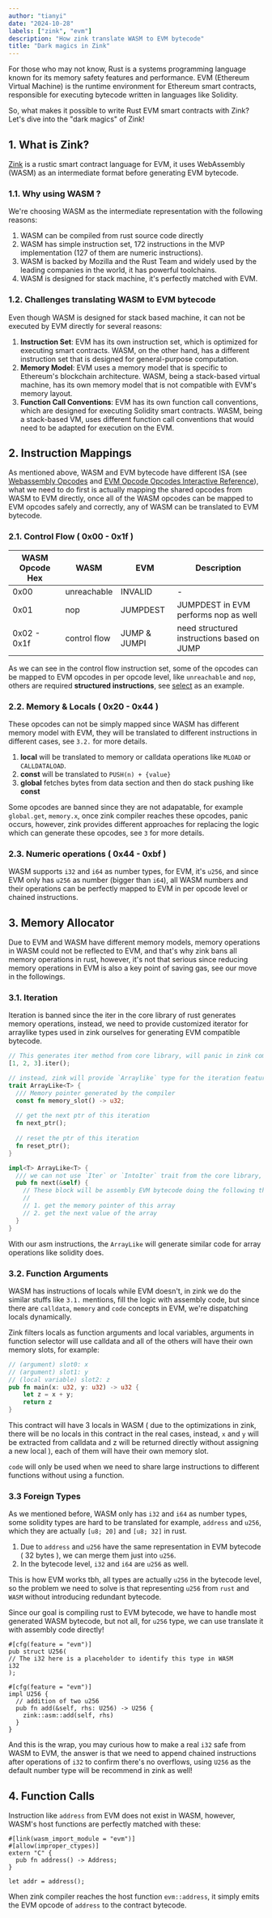 ```yaml
---
author: "tianyi"
date: "2024-10-28"
labels: ["zink", "evm"]
description: "How zink translate WASM to EVM bytecode"
title: "Dark magics in Zink"
---
```


For those who may not know, Rust is a systems programming language known for its memory safety features and performance.
EVM (Ethereum Virtual Machine) is the runtime environment for Ethereum smart contracts, responsible for executing bytecode
written in languages like Solidity.

So, what makes it possible to write Rust EVM smart contracts with Zink? Let's dive into the "dark magics" of Zink!

## 1. What is Zink?

[Zink](https://github.com/zink-lang/zink) is a rustic smart contract language for EVM, it uses WebAssembly (WASM) as an
intermediate format before generating EVM bytecode.

### 1.1. Why using WASM ?

We're choosing WASM as the intermediate representation with the following reasons:

1. WASM can be compiled from rust source code directly
2. WASM has simple instruction set, 172 instructions in the MVP implementation (127 of them are numeric instructions).
3. WASM is backed by Mozilla and the Rust Team and widely used by the leading companies in the world, it has powerful toolchains.
4. WASM is designed for stack machine, it's perfectly matched with EVM.

### 1.2. Challenges translating WASM to EVM bytecode

Even though WASM is designed for stack based machine, it can not be executed by EVM directly for several reasons:

1. **Instruction Set**: EVM has its own instruction set, which is optimized for executing smart contracts. WASM, on the other
hand, has a different instruction set that is designed for general-purpose computation.
2. **Memory Model**: EVM uses a memory model that is specific to Ethereum's blockchain architecture. WASM, being a stack-based 
virtual machine, has its own memory model that is not compatible with EVM's memory layout.
3. **Function Call Conventions**: EVM has its own function call conventions, which are designed for executing Solidity smart 
contracts. WASM, being a stack-based VM, uses different function call conventions that would need to be adapted for execution 
on the EVM.

## 2. Instruction Mappings

As mentioned above, WASM and EVM bytecode have different ISA (see [Webassembly Opcodes][wasm-set] and
[EVM Opcode Opcodes Interactive Reference][evm-set]), what we need to do first is actually mapping the 
shared opcodes from WASM to EVM directly, once all of the WASM opcodes can be mapped to EVM opcodes safely
and correctly, any of WASM can be translated to EVM bytecode.

### 2.1. Control Flow ( 0x00 - 0x1f )

| WASM Opcode Hex | WASM         | EVM          | Description                                |
|-----------------|--------------|--------------|--------------------------------------------|
| 0x00            | unreachable  | INVALID      | -                                          |
| 0x01            | nop          | JUMPDEST     | JUMPDEST in EVM performs nop as well       |
| 0x02 - 0x1f     | control flow | JUMP & JUMPI | need structured instructions based on JUMP |

As we can see in the control flow instruction set, some of the opcodes can be mapped to EVM opcodes in per opcode level, like
`unreachable` and `nop`, others are required **structured instructions**, see [select][select] as an example.

### 2.2. Memory & Locals ( 0x20 - 0x44 )

These opcodes can not be simply mapped since WASM has different memory model with EVM, they will be translated to different
instructions in different cases, see `3.2.` for more details.

1. **local** will be translated to memory or calldata operations like `MLOAD` or `CALLDATALOAD`.
2. **const** will be translated to `PUSH(n) + {value}`
3. **global** fetches bytes from data section and then do stack pushing like **const**

Some opcodes are banned since they are not adapatable, for example `global.get`, `memory.x`, once zink compiler reaches these
opcodes, panic occurs, however, zink provides different approaches for replacing the logic which can generate these opcodes,
see `3` for more details.


### 2.3. Numeric operations ( 0x44 - 0xbf )

WASM supports `i32` and `i64` as number types, for EVM, it's `u256`, and since EVM only has `u256` as number (bigger than `i64`),
all WASM numbers and their operations can be perfectly mapped to EVM in per opcode level or chained instructions.


## 3. Memory Allocator

Due to EVM and WASM have different memory models, memory operations in WASM could not be reflected to EVM, and that's why zink
bans all memory operations in rust, however, it's not that serious since reducing memory operations in EVM is also a key point
of saving gas, see our move in the followings.

### 3.1. Iteration

Iteration is banned since the iter in the core library of rust generates memory operations, instead, we need to provide customized
iterator for arraylike types used in zink ourselves for generating EVM compatible bytecode.

```rust
// This generates iter method from core library, will panic in zink compiler.
[1, 2, 3].iter();

// instead, zink will provide `Arraylike` type for the iteration feature
trait ArrayLike<T> {
  /// Memory pointer generated by the compiler
  const fn memory_slot() -> u32;
  
  // get the next ptr of this iteration
  fn next_ptr();
  
  // reset the ptr of this iteration
  fn reset_ptr();
}

impl<T> ArrayLike<T> {
  /// we can not use `Iter` or `IntoIter` trait from the core library, they will generate unexpected bytecode.
  pub fn next(&self) {
    // These block will be assembly EVM bytecode doing the following things
    //
    // 1. get the memory pointer of this array
    // 2. get the next value of the array
  }
}
```

With our asm instructions, the `ArrayLike` will generate similar code for array operations like solidity does.


### 3.2. Function Arguments

WASM has instructions of locals while EVM doesn't, in zink we do the similar stuffs like `3.1.` mentions, fill the logic with assembly
code, but since there are `calldata`, `memory` and `code` concepts in EVM, we're dispatching locals dynamically.

Zink filters locals as function arguments and local variables, arguments in function selector will use calldata and all of the others
will have their own memory slots, for example:

```rust
// (argument) slot0: x 
// (argument) slot1: y
// (local variable) slot2: z
pub fn main(x: u32, y: u32) -> u32 {
    let z = x + y;
    return z
}
```

This contract will have 3 locals in WASM ( due to the optimizations in zink, there will be no locals in this contract in the real cases,
instead, `x` and `y` will be extracted from calldata and z will be returned directly without assigning a new local ), each of them will
have their own memory slot.

`code` will only be used when we need to share large instructions to different functions without using a function.


### 3.3 Foreign Types

As we mentioned before, WASM only has `i32` and `i64` as number types, some solidity types are hard to be translated for example, `address`
and `u256`, which they are actually `[u8; 20]` and `[u8; 32]` in rust.

1. Due to `address` and `u256` have the same representation in EVM bytecode ( 32 bytes ), we can merge them just into `u256`.
2. In the bytecode level, `i32` and `i64` are `u256` as well.

This is how EVM works tbh, all types are actually `u256` in the bytecode level, so the problem we need to solve is that representing `u256`
from `rust` and `WASM` without introducing redundant bytecode.

Since our goal is compiling rust to EVM bytecode, we have to handle most generated WASM bytecode, but not all, for `u256` type, we can use
translate it with assembly code directly! 

```
#[cfg(feature = "evm")]
pub struct U256(
// The i32 here is a placeholder to identify this type in WASM
i32
);

#[cfg(feature = "evm")]
impl U256 {
  // addition of two u256
  pub fn add(&self, rhs: U256) -> U256 {
    zink::asm::add(self, rhs)
  }
}
```

And this is the wrap, you may curious how to make a real `i32` safe from WASM to EVM, the answer is that we need to append chained instructions
after operations of `i32` to confirm there's no overflows, using `U256` as the default number type will be recommend in zink as well!


## 4. Function Calls

Instruction like `address` from EVM does not exist in WASM, however, WASM's host functions are perfectly matched with these:

```
#[link(wasm_import_module = "evm")]
#[allow(improper_ctypes)]
extern "C" {
  pub fn address() -> Address;
}

let addr = address();
```

When zink compiler reaches the host function `evm::address`, it simply emits the EVM opcode of `address` to the contract bytecode.

[select]: https://docs.zink-lang.org/compiler/control-flow.html#select
[wasm-set]: https://pengowray.github.io/wasm-ops/
[evm-set]: https://www.evm.codes/
